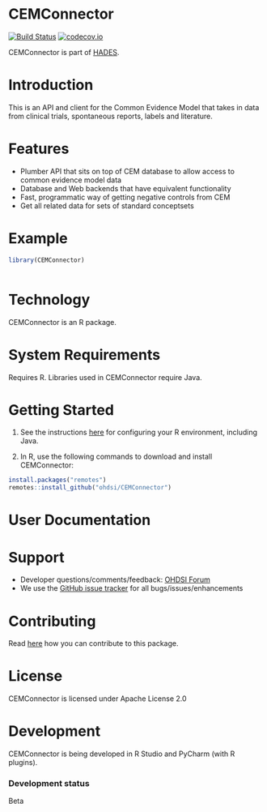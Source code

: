 CEMConnector
====================

[![Build Status](https://github.com/OHDSI/CEMConnector/workflows/R-CMD-check/badge.svg)](https://github.com/OHDSI/CEMConnector/actions?query=workflow%3AR-CMD-check)
[![codecov.io](https://codecov.io/github/OHDSI/CEMConnector/coverage.svg?branch=master)](https://codecov.io/github/OHDSI/CEMConnector?branch=master)

CEMConnector is part of [HADES](https://ohdsi.github.io/Hades).

Introduction
============
This is an API and client for the Common Evidence Model that takes in data from clinical trials, spontaneous reports,
 labels and literature.
 


Features
========
- Plumber API that sits on top of CEM database to allow access to common evidence model data
- Database and Web backends that have equivalent functionality
- Fast, programmatic way of getting negative controls from CEM
- Get all related data for sets of standard conceptsets

Example
========
```r
library(CEMConnector)



```

Technology
============
CEMConnector is an R package.

System Requirements
============
Requires R. Libraries used in CEMConnector require Java.

Getting Started
===============

1. See the instructions [here](https://ohdsi.github.io/Hades/rSetup.html) for configuring your R environment, including Java.

2. In R, use the following commands to download and install CEMConnector:

  ```r
  install.packages("remotes")
  remotes::install_github("ohdsi/CEMConnector")
  ```

User Documentation
==================


Support
=======
* Developer questions/comments/feedback: <a href="http://forums.ohdsi.org/c/developers">OHDSI Forum</a>
* We use the <a href="https://github.com/OHDSI/CEMConnector/issues">GitHub issue tracker</a> for all bugs/issues/enhancements

Contributing
============
Read [here](https://ohdsi.github.io/Hades/contribute.html) how you can contribute to this package.


License
=======
CEMConnector is licensed under Apache License 2.0

Development
===========
CEMConnector is being developed in R Studio and PyCharm (with R plugins).

### Development status

Beta
